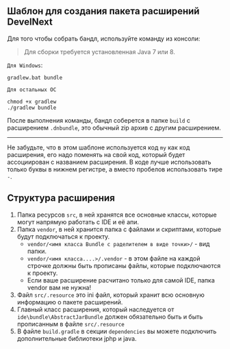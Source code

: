 ## Шаблон для создания пакета расширений DevelNext

Для того чтобы собрать бандл, используйте команду из консоли:

> Для сборки требуется установленная Java 7 или 8.

`Для Windows`:

```
gradlew.bat bundle
```

`Для остальных ОС`

```
chmod +x gradlew
./gradlew bundle
```

После выполнения команды, бандл соберется в папке `build` с расширением `.dnbundle`,
это обычный zip архив с другим расширением.

---

Не забудьте, что в этом шаблоне используется код `my` как код расширения, его надо поменять на свой код,
который будет ассоциирован с названием расширения. В коде лучше использовать только буквы в нижнем регистре, а 
вместо пробелов использовать тире `-`.

## Структура расширения

1. Папка ресурсов `src`, в ней хранятся все основные классы, которые могут напрямую работать с IDE и её апи.
2. Папка `vendor`, в ней хранится папка с файлами и скриптами, которые будут подключаться к проекту.
    - `vendor/<имя класса Bundle с раделителем в виде точки>/` - вид папки.
    - `vendor/<имя класса....>/.vendor` - в этом файле на каждой строчке должны быть прописаны файлы, которые подключаются к проекту.
    - Если ваше расширение расчитано только для самой IDE, папка vendor вам не нужна!
3. Файл `src/.resource` это ini файл, который хранит всю основную информацию о пакете расширений.
4. Главный класс расширения, который наследуется от `ide\bundle\AbstractJarBundle` должен обязательно быть и быть прописанным в файле `src/.resource`
5. В файле `build.gradle` в секции `dependencies` вы можете подключить дополнительные библиотеки jphp и java.
